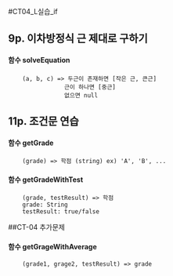 #CT04_L실습_if

## 9p. 이차방정식 근 제대로 구하기

#### 함수 solveEquation

```
    (a, b, c) => 두근이 존재하면 [작은 근, 큰근]
                근이 하나면 [중근]
                없으면 null
```

## 11p. 조건문 연습

#### 함수 getGrade

```
    (grade) => 학점 (string) ex) 'A', 'B', ...
```

#### 함수 getGradeWithTest

```
    (grade, testResult) => 학점 
    grade: String
    testResult: true/false
```

##CT-04 추가문제

#### 함수 getGrageWithAverage

```
    (grade1, grage2, testResult) => grade
```
